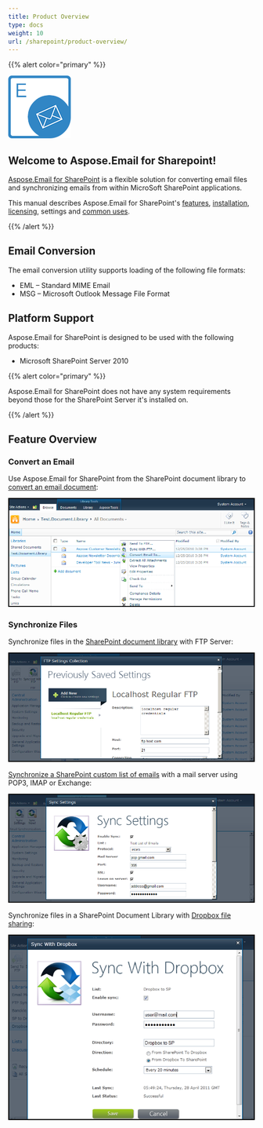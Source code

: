 ```yaml
---
title: Product Overview
type: docs
weight: 10
url: /sharepoint/product-overview/
---
```



{{% alert color="primary" %}} 

![todo:image_alt_text](product-overview_1.png)
## **Welcome to Aspose.Email for Sharepoint!**
[Aspose.Email for SharePoint](https://www.aspose.com/categories/sharepoint-components/aspose.email-for-sharepoint/default.aspx) is a flexible solution for converting email files and synchronizing emails from within MicroSoft SharePoint applications.

This manual describes Aspose.Email for SharePoint's [features](/email/sharepoint/features/), [installation](/email/sharepoint/installing-aspose-email-for-sharepoint/), [licensing](/email/sharepoint/license-aspose-email-for-sharepoint/), settings and [common uses](/email/sharepoint/overview/). 

{{% /alert %}} 
## **Email Conversion**
The email conversion utility supports loading of the following file formats:

- EML – Standard MIME Email
- MSG – Microsoft Outlook Message File Format
## **Platform Support**
Aspose.Email for SharePoint is designed to be used with the following products:

- Microsoft SharePoint Server 2010

{{% alert color="primary" %}} 

Aspose.Email for SharePoint does not have any system requirements beyond those for the SharePoint Server it's installed on.

{{% /alert %}}
## **Feature Overview**
### **Convert an Email**
Use Aspose.Email for SharePoint from the SharePoint document library to [convert an email document](/email/sharepoint/email-conversion/): 

![todo:image_alt_text](product-overview_2.png)



### **Synchronize Files**
Synchronize files in the [SharePoint document library](/email/sharepoint/document-library-synchronization/) with FTP Server: 

![todo:image_alt_text](product-overview_3.png)




[Synchronize a SharePoint custom list of emails](/email/sharepoint/email-synchronization/) with a mail server using POP3, IMAP or Exchange: 

![todo:image_alt_text](product-overview_4.png)




Synchronize files in a SharePoint Document Library with [Dropbox file sharing](/email/sharepoint/synchronize-files-with-dropbox/): 

![todo:image_alt_text](product-overview_5.png)




